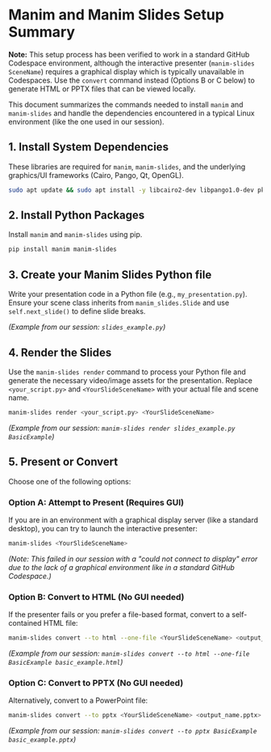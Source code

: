 # Manim and Manim Slides Setup Summary

**Note:** This setup process has been verified to work in a standard GitHub Codespace environment, although the interactive presenter (`manim-slides SceneName`) requires a graphical display which is typically unavailable in Codespaces. Use the `convert` command instead (Options B or C below) to generate HTML or PPTX files that can be viewed locally.

This document summarizes the commands needed to install `manim` and `manim-slides` and handle the dependencies encountered in a typical Linux environment (like the one used in our session).

## 1. Install System Dependencies

These libraries are required for `manim`, `manim-slides`, and the underlying graphics/UI frameworks (Cairo, Pango, Qt, OpenGL).

```bash
sudo apt update && sudo apt install -y libcairo2-dev libpango1.0-dev pkg-config libgl1-mesa-glx libegl1-mesa libpulse0 libxcb-cursor0 libxcb-icccm4 libxcb-keysyms1 libxcb-shape0 libxcb-xinerama0 libxcb-xkb1 libxkbcommon-x11-0
```

## 2. Install Python Packages

Install `manim` and `manim-slides` using pip.

```bash
pip install manim manim-slides
```

## 3. Create your Manim Slides Python file

Write your presentation code in a Python file (e.g., `my_presentation.py`). Ensure your scene class inherits from `manim_slides.Slide` and use `self.next_slide()` to define slide breaks.

*(Example from our session: `slides_example.py`)*

## 4. Render the Slides

Use the `manim-slides render` command to process your Python file and generate the necessary video/image assets for the presentation. Replace `<your_script.py>` and `<YourSlideSceneName>` with your actual file and scene name.

```bash
manim-slides render <your_script.py> <YourSlideSceneName>
```

*(Example from our session: `manim-slides render slides_example.py BasicExample`)*

## 5. Present or Convert

Choose one of the following options:

### Option A: Attempt to Present (Requires GUI)

If you are in an environment with a graphical display server (like a standard desktop), you can try to launch the interactive presenter:

```bash
manim-slides <YourSlideSceneName>
```

*(Note: This failed in our session with a "could not connect to display" error due to the lack of a graphical environment like in a standard GitHub Codespace.)*

### Option B: Convert to HTML (No GUI needed)

If the presenter fails or you prefer a file-based format, convert to a self-contained HTML file:

```bash
manim-slides convert --to html --one-file <YourSlideSceneName> <output_name.html>
```

*(Example from our session: `manim-slides convert --to html --one-file BasicExample basic_example.html`)*

### Option C: Convert to PPTX (No GUI needed)

Alternatively, convert to a PowerPoint file:

```bash
manim-slides convert --to pptx <YourSlideSceneName> <output_name.pptx>
```

*(Example from our session: `manim-slides convert --to pptx BasicExample basic_example.pptx`)*